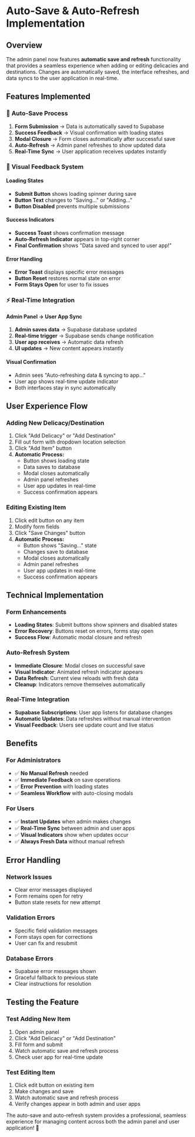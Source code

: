 # Auto-Save & Auto-Refresh Implementation

## Overview
The admin panel now features **automatic save and refresh** functionality that provides a seamless experience when adding or editing delicacies and destinations. Changes are automatically saved, the interface refreshes, and data syncs to the user application in real-time.

## Features Implemented

### 🔄 **Auto-Save Process**
1. **Form Submission** → Data is automatically saved to Supabase
2. **Success Feedback** → Visual confirmation with loading states
3. **Modal Closure** → Form closes automatically after successful save
4. **Auto-Refresh** → Admin panel refreshes to show updated data
5. **Real-Time Sync** → User application receives updates instantly

### 🎯 **Visual Feedback System**

#### Loading States
- **Submit Button** shows loading spinner during save
- **Button Text** changes to "Saving..." or "Adding..."
- **Button Disabled** prevents multiple submissions

#### Success Indicators
- **Success Toast** shows confirmation message
- **Auto-Refresh Indicator** appears in top-right corner
- **Final Confirmation** shows "Data saved and synced to user app!"

#### Error Handling
- **Error Toast** displays specific error messages
- **Button Reset** restores normal state on error
- **Form Stays Open** for user to fix issues

### ⚡ **Real-Time Integration**

#### Admin Panel → User App Sync
1. **Admin saves data** → Supabase database updated
2. **Real-time trigger** → Supabase sends change notification
3. **User app receives** → Automatic data refresh
4. **UI updates** → New content appears instantly

#### Visual Confirmation
- Admin sees "Auto-refreshing data & syncing to app..."
- User app shows real-time update indicator
- Both interfaces stay in sync automatically

## User Experience Flow

### Adding New Delicacy/Destination
1. Click "Add Delicacy" or "Add Destination"
2. Fill out form with dropdown location selection
3. Click "Add Item" button
4. **Automatic Process:**
   - Button shows loading state
   - Data saves to database
   - Modal closes automatically
   - Admin panel refreshes
   - User app updates in real-time
   - Success confirmation appears

### Editing Existing Item
1. Click edit button on any item
2. Modify form fields
3. Click "Save Changes" button
4. **Automatic Process:**
   - Button shows "Saving..." state
   - Changes save to database
   - Modal closes automatically
   - Admin panel refreshes
   - User app updates in real-time
   - Success confirmation appears

## Technical Implementation

### Form Enhancements
- **Loading States**: Submit buttons show spinners and disabled states
- **Error Recovery**: Buttons reset on errors, forms stay open
- **Success Flow**: Automatic modal closure and refresh

### Auto-Refresh System
- **Immediate Closure**: Modal closes on successful save
- **Visual Indicator**: Animated refresh indicator appears
- **Data Refresh**: Current view reloads with fresh data
- **Cleanup**: Indicators remove themselves automatically

### Real-Time Integration
- **Supabase Subscriptions**: User app listens for database changes
- **Automatic Updates**: Data refreshes without manual intervention
- **Visual Feedback**: Users see update count and live status

## Benefits

### For Administrators
- ✅ **No Manual Refresh** needed
- ✅ **Immediate Feedback** on save operations
- ✅ **Error Prevention** with loading states
- ✅ **Seamless Workflow** with auto-closing modals

### For Users
- ✅ **Instant Updates** when admin makes changes
- ✅ **Real-Time Sync** between admin and user apps
- ✅ **Visual Indicators** show when updates occur
- ✅ **Always Fresh Data** without manual refresh

## Error Handling

### Network Issues
- Clear error messages displayed
- Form remains open for retry
- Button state resets for new attempt

### Validation Errors
- Specific field validation messages
- Form stays open for corrections
- User can fix and resubmit

### Database Errors
- Supabase error messages shown
- Graceful fallback to previous state
- Clear instructions for resolution

## Testing the Feature

### Test Adding New Item
1. Open admin panel
2. Click "Add Delicacy" or "Add Destination"
3. Fill form and submit
4. Watch automatic save and refresh process
5. Check user app for real-time update

### Test Editing Item
1. Click edit button on existing item
2. Make changes and save
3. Watch automatic save and refresh process
4. Verify changes appear in both admin and user apps

The auto-save and auto-refresh system provides a professional, seamless experience for managing content across both the admin panel and user application! 🎉
